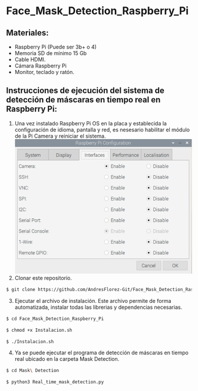 # Face_Mask_Detection_Raspberry_Pi
## Materiales:
- Raspberry Pi (Puede ser 3b+ o 4)
- Memoria SD de mínimo 15 Gb
- Cable HDMI.
- Cámara Raspberry Pi
- Monitor, teclado y ratón.
## Instrucciones de ejecución del sistema de detección de máscaras en tiempo real en Raspberry Pi:
1. Una vez instalado Raspberry Pi OS en la placa y establecida la configuración de idioma, pantalla y red, es nesesario habilitar el módulo de la Pi Camera y reiniciar el sistema.
![imagen](https://github.com/AndresFlorez-Git/Face_Mask_Detection_Raspberry_Pi/blob/main/pic/1.png)
2. Clonar este repositorio.
```sh
$ git clone https://github.com/AndresFlorez-Git/Face_Mask_Detection_Raspberry_Pi
```

3. Ejecutar el archivo de instalación. Este archivo permite de forma automatizada, instalar todas las librerias y dependencias necesarias.
```sh
$ cd Face_Mask_Detection_Raspberry_Pi
```
```sh
$ chmod +x Instalacion.sh
```
```sh
$ ./Instalacion.sh
```

4. Ya se puede ejecutar el programa de detección de máscaras en tiempo real ubicado en la carpeta Mask Detection.
```sh
$ cd Mask\ Detection
```
```sh
$ python3 Real_time_mask_detection.py
```
